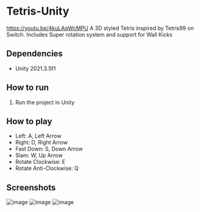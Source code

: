 # Tetris-Unity
https://youtu.be/4kuLAqWcMPU
A 3D styled Tetris inspired by Tetris99 on Switch. Includes Super rotation system and support for Wall Kicks

## Dependencies
- Unity 2021.3.5f1

## How to run
1. Run the project in Unity

## How to play
- Left: A, Left Arrow
- Right: D, Right Arrow
- Fast Down: S, Down Arrow
- Slam: W, Up Arrow
- Rotate Clockwise: E
- Rotate Anti-Clockwise: Q

## Screenshots
![image](https://user-images.githubusercontent.com/53892067/203904628-70887c07-4510-4adc-88cd-6b5ffe157f8a.png)
![image](https://user-images.githubusercontent.com/53892067/203904595-5d35d4b8-a7e8-47b9-84a7-3508dc848543.png)
![image](https://user-images.githubusercontent.com/53892067/203904654-c7bc3f0f-921f-458e-9396-62c72a846bcf.png)
